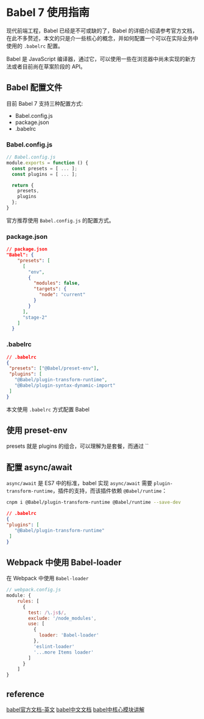 # Babel 7 使用指南

现代前端工程，Babel 已经是不可或缺的了，Babel 的详细介绍请参考官方文档，在此不多赘述，本文的只是介一些核心的概念，并如何配置一个可以在实际业务中使用的 `.babelrc` 配置。

Babel 是 JavaScript 编译器，通过它，可以使用一些在浏览器中尚未实现的新方法或者目前尚在草案阶段的 API。

## Babel 配置文件

目前 Babel 7 支持三种配置方式:

* Babel.config.js
* package.json
* .babelrc

### Babel.config.js

```js
// Babel.config.js
module.exports = function () {
  const presets = [ ... ];
  const plugins = [ ... ];

  return {
    presets,
    plugins
  };
}
```

官方推荐使用 `Babel.config.js` 的配置方式。

### package.json

```json
// package.json
"Babel": {
    "presets": [
      [
        "env",
        {
          "modules": false,
          "targets": {
            "node": "current"
          }
        }
      ],
      "stage-2"
    ]
  }
```

### .babelrc

```json
// .babelrc
{
 "presets": ["@Babel/preset-env"],
 "plugins": [
   "@Babel/plugin-transform-runtime",
   "@Babel/plugin-syntax-dynamic-import"
 ]
}
```

本文使用 `.babelrc` 方式配置 Babel

## 使用 preset-env

presets 就是 plugins 的组合，可以理解为是套餐，而通过 ``

## 配置 async/await

`async/await` 是 ES7 中的标准，babel 实现 `async/await` 需要 `plugin-transform-runtime`，插件的支持，而该插件依赖 `@Babel/runtime`：

```bash
cnpm i @Babel/plugin-transform-runtime @Babel/runtime --save-dev
```

```json
// .babelrc
{
"plugins": [
   "@Babel/plugin-transform-runtime"
 ]
}
```

## Webpack 中使用 Babel-loader

在 Webpack 中使用 `Babel-loader`

```js
// webpack.config.js
module: {
    rules: [
      {
        test: /\.js$/,
        exclude: '/node_modules',
        use: [
          {
            loader: 'Babel-loader'
          },
          'eslint-loader'
          '...more Items loader'
        ]
      }
    ]
}
```

## reference

[babel官方文档-英文](https://Babel.docschina.org/docs/en/usage)
[babel中文文档](https://www.babeljs.cn/docs/plugins/preset-env/)
[babel中核心模块讲解](https://juejin.im/entry/59ba1a3c5188255e723b8cae)
